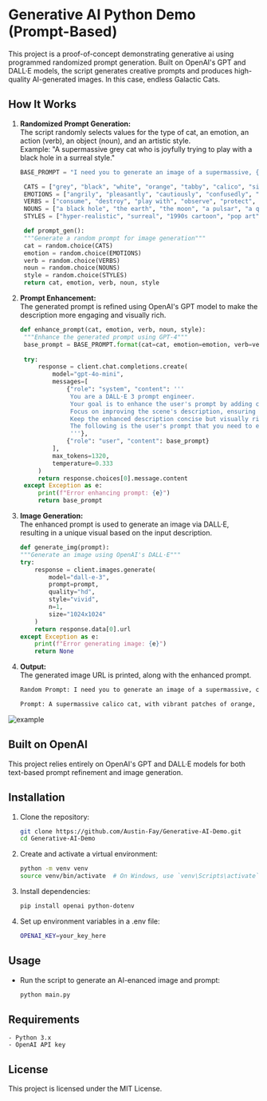 # Generative AI Python Demo (Prompt-Based)

This project is a proof-of-concept demonstrating generative ai using programmed randomized prompt generation. Built on OpenAI's GPT and DALL·E models, the script generates creative prompts and produces high-quality AI-generated images. In this case, endless Galactic Cats.

## How It Works

1. **Randomized Prompt Generation:**  
   The script randomly selects values for the type of cat, an emotion, an action (verb), an object (noun), and an artistic style.  
   Example: "A supermassive grey cat who is joyfully trying to play with a black hole in a surreal style."

   ```python
   BASE_PROMPT = "I need you to generate an image of a supermassive, {cat}, cat who is {emotion} trying to {verb} {noun}. Use a {style} style. Absolutely no text."

    CATS = ["grey", "black", "white", "orange", "tabby", "calico", "siamese", "persian", "ragdoll", "sphynx", "maine coon", "bengal", "scottish fold", "british shorthair", "exotic shorthair", "norwegian forest", "chartreux"]
    EMOTIONS = ["angrily", "pleasantly", "cautiously", "confusedly", "timidly", "joyfully", "scaredly", "melancholically", "indifferently", "euphorically", "disappointedly", "mysteriously", "playfully", "curiously", "thoughtfully", "intensely"]
    VERBS = ["consume", "destroy", "play with", "observe", "protect", "manipulate", "chase", "absorb", "contemplate", "capture", "explore", "challenge", "transform", "haunt", "unleash", "investigate", "monitor", "navigate"]
    NOUNS = ["a black hole", "the earth", "the moon", "a pulsar", "a quasar", "a neutron star", "a white dwarf", "the Milky Way", "a collapsing star", "an asteroid belt", "a cosmic storm", "a wormhole", "an alien spacecraft", "a floating city", "an entire galaxy", "an alternate dimension", "a futuristic space station", "an unknown planet"]
    STYLES = ["hyper-realistic", "surreal", "1990s cartoon", "pop art", "new age", "graffiti street art", "psychedelic", "steampunk", "dark fantasy", "futuristic neon", "abstract expressionism", "minimalist sci-fi", "cyberpunk", "retro-futurism", "vintage comic book", "space opera"]

    def prompt_gen():
    """Generate a random prompt for image generation"""
    cat = random.choice(CATS)
    emotion = random.choice(EMOTIONS)
    verb = random.choice(VERBS)
    noun = random.choice(NOUNS)
    style = random.choice(STYLES)
    return cat, emotion, verb, noun, style


2. **Prompt Enhancement:**  
   The generated prompt is refined using OpenAI's GPT model to make the description more engaging and visually rich.

   ```python
   def enhance_prompt(cat, emotion, verb, noun, style):
    """Enhance the generated prompt using GPT-4"""
    base_prompt = BASE_PROMPT.format(cat=cat, emotion=emotion, verb=verb, noun=noun, style=style)
    
    try:
        response = client.chat.completions.create(
            model="gpt-4o-mini",
            messages=[
                {"role": "system", "content": '''
                 You are a DALL·E 3 prompt engineer. 
                 Your goal is to enhance the user's prompt by adding creative and imaginative details that evoke a strong visual while retaining the basic prompt parameters. 
                 Focus on improving the scene's description, ensuring it's clear, engaging, and visually compelling to generate the best galactic cat image.
                 Keep the enhanced description concise but visually rich.
                 The following is the user's prompt that you need to enhance provide the enhanced prompt and nothing else.
                 '''},
                {"role": "user", "content": base_prompt}
            ],
            max_tokens=1320,
            temperature=0.333
        )
        return response.choices[0].message.content
    except Exception as e:
        print(f"Error enhancing prompt: {e}")
        return base_prompt

3. **Image Generation:**  
   The enhanced prompt is used to generate an image via DALL·E, resulting in a unique visual based on the input description.

    ```python
    def generate_img(prompt):
    """Generate an image using OpenAI's DALL·E"""
    try:
        response = client.images.generate(
            model="dall-e-3",
            prompt=prompt,
            quality="hd",
            style="vivid",
            n=1,
            size="1024x1024"
        )
        return response.data[0].url
    except Exception as e:
        print(f"Error generating image: {e}")
        return None


4. **Output:**  
   The generated image URL is printed, along with the enhanced prompt.

   ```bash
   Random Prompt: I need you to generate an image of a supermassive, calico, cat who is disappointedly trying to investigate a floating city. Use a steampunk style. Absolutely no text.
   
   Prompt: A supermassive calico cat, with vibrant patches of orange, black, and white fur, sits atop a cloud, its large, expressive eyes filled with curiosity and disappointment. Below, a sprawling steampunk city floats majestically in the sky, adorned with brass gears, intricate clockwork mechanisms, and billowing steam. Airships glide gracefully between towering spires, while whimsical contraptions dangle from the edges. The cat, with its oversized paws and fluffy tail, leans forward, peering down at the bustling city, its whiskers twitching in intrigue. The scene is bathed in a warm, golden light, casting a magical glow over the fantastical landscape.

![example](https://github.com/user-attachments/assets/69f08e90-c8e4-4f63-851e-9858c89120e2)

## Built on OpenAI

This project relies entirely on OpenAI's GPT and DALL·E models for both text-based prompt refinement and image generation. 

## Installation

1. Clone the repository:
   ```bash
   git clone https://github.com/Austin-Fay/Generative-AI-Demo.git
   cd Generative-AI-Demo

2. Create and activate a virtual environment:
    ```bash
    python -m venv venv
    source venv/bin/activate  # On Windows, use `venv\Scripts\activate`

3. Install dependencies:
    ```bash
    pip install openai python-dotenv

4. Set up environment variables in a .env file:
    ```bash
    OPENAI_KEY=your_key_here

## Usage
- Run the script to generate an AI-enanced image and prompt:

    ```bash
    python main.py

## Requirements
    - Python 3.x
    - OpenAI API key

## License
This project is licensed under the MIT License. 

